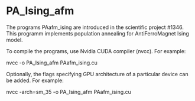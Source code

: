 # PA_Ising_afm
The programs PAafm_ising are introduced in the scientific project #1346. This programm implements population annealing for AntiFerroMagnet Ising model.

To compile the programs, use Nvidia CUDA compiler (nvcc). For example: 

nvcc -o PA_Ising_afm PAafm_ising.cu

Optionally, the flags specifying GPU architecture of a particular device can be added. For example:

nvcc -arch=sm_35 -o PA_Ising_afm PAafm_ising.cu
